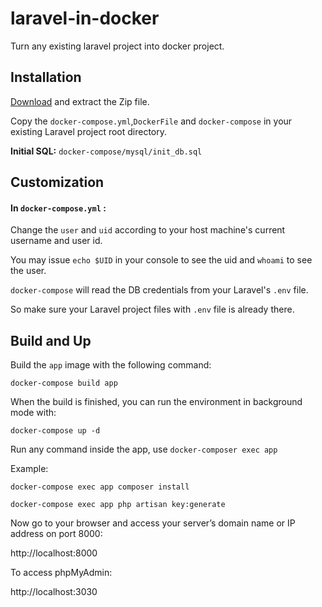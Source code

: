 # laravel-in-docker
Turn any existing laravel project into docker project.

## Installation
[Download](https://github.com/nahidacm/laravel-in-docker/archive/main.zip) and extract the Zip file. 

Copy the `docker-compose.yml`,`DockerFile` and `docker-compose` in your existing Laravel project root directory.

**Initial SQL:**  `docker-compose/mysql/init_db.sql`

## Customization

#### In `docker-compose.yml` :

Change the `user` and `uid` according to your host machine's current username and user id.

You may issue `echo $UID` in your console to see the uid and `whoami` to see the user.

`docker-compose` will read the DB credentials from your Laravel's `.env` file. 

So make sure your Laravel project files with `.env` file is already there.

## Build and Up
Build the `app` image with the following command:

`docker-compose build app`

When the build is finished, you can run the environment in background mode with:

`docker-compose up -d`

Run any command inside the app, use `docker-composer exec app`  

Example: 

`docker-compose exec app composer install`

`docker-compose exec app php artisan key:generate`

Now go to your browser and access your server’s domain name or IP address on port 8000:

http://localhost:8000

To access phpMyAdmin:

http://localhost:3030
